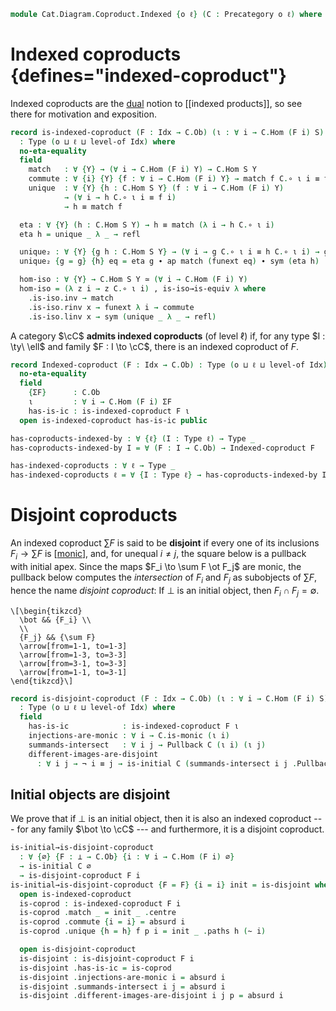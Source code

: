 <!--
```agda
open import Cat.Instances.Shape.Terminal
open import Cat.Diagram.Pullback
open import Cat.Diagram.Initial
open import Cat.Univalent
open import Cat.Prelude
```
-->

```agda
module Cat.Diagram.Coproduct.Indexed {o ℓ} (C : Precategory o ℓ) where
```

# Indexed coproducts {defines="indexed-coproduct"}

Indexed coproducts are the [dual] notion to [[indexed products]], so see
there for motivation and exposition.

[dual]: Cat.Base.html#opposites

<!--
```agda
import Cat.Reasoning C as C
private variable
  o' ℓ' : Level
  Idx : Type ℓ'
  A B S : C.Ob
```
-->

```agda
record is-indexed-coproduct (F : Idx → C.Ob) (ι : ∀ i → C.Hom (F i) S)
  : Type (o ⊔ ℓ ⊔ level-of Idx) where
  no-eta-equality
  field
    match   : ∀ {Y} → (∀ i → C.Hom (F i) Y) → C.Hom S Y
    commute : ∀ {i} {Y} {f : ∀ i → C.Hom (F i) Y} → match f C.∘ ι i ≡ f i
    unique  : ∀ {Y} {h : C.Hom S Y} (f : ∀ i → C.Hom (F i) Y)
            → (∀ i → h C.∘ ι i ≡ f i)
            → h ≡ match f

  eta : ∀ {Y} (h : C.Hom S Y) → h ≡ match (λ i → h C.∘ ι i)
  eta h = unique _ λ _ → refl

  unique₂ : ∀ {Y} {g h : C.Hom S Y} → (∀ i → g C.∘ ι i ≡ h C.∘ ι i) → g ≡ h
  unique₂ {g = g} {h} eq = eta g ∙ ap match (funext eq) ∙ sym (eta h)

  hom-iso : ∀ {Y} → C.Hom S Y ≃ (∀ i → C.Hom (F i) Y)
  hom-iso = (λ z i → z C.∘ ι i) , is-iso→is-equiv λ where
    .is-iso.inv → match
    .is-iso.rinv x → funext λ i → commute
    .is-iso.linv x → sym (unique _ λ _ → refl)
```

A category $\cC$ **admits indexed coproducts** (of level $\ell$) if,
for any type $I : \ty\ \ell$ and family $F : I \to \cC$, there is an
indexed coproduct of $F$.

```agda
record Indexed-coproduct (F : Idx → C.Ob) : Type (o ⊔ ℓ ⊔ level-of Idx) where
  no-eta-equality
  field
    {ΣF}      : C.Ob
    ι         : ∀ i → C.Hom (F i) ΣF
    has-is-ic : is-indexed-coproduct F ι
  open is-indexed-coproduct has-is-ic public

has-coproducts-indexed-by : ∀ {ℓ} (I : Type ℓ) → Type _
has-coproducts-indexed-by I = ∀ (F : I → C.Ob) → Indexed-coproduct F

has-indexed-coproducts : ∀ ℓ → Type _
has-indexed-coproducts ℓ = ∀ {I : Type ℓ} → has-coproducts-indexed-by I
```

<!--
```agda
Indexed-coproduct-≃
  : ∀ {ℓ ℓ'} {I : Type ℓ} {J : Type ℓ'} → (e : I ≃ J)
  → {F : I → C.Ob} → Indexed-coproduct (F ⊙ Equiv.from e) → Indexed-coproduct F
Indexed-coproduct-≃ e {F} p = λ where
  .ΣF → p .ΣF
  .ι j → p .ι (e.to j) C.∘ C.from (path→iso (ap F (e.η _)))
  .has-is-ic .match f → p .match (f ⊙ e.from)
  .has-is-ic .commute {f = f} →
    C.pulll (p .commute) ∙ from-pathp-to (C ^op) _ (ap f (e.η _))
  .has-is-ic .unique f comm → p .unique _ λ j →
      ap (_ C.∘_) (sym (from-pathp-to (C ^op) _ (ap (p .ι) (e.ε j)))
                  ∙ ap (λ z → p .ι _ C.∘ C.from (path→iso (ap F z))) (e.zag j))
    ∙ comm (e.from j)
    where
      open Indexed-coproduct
      open is-indexed-coproduct
      module e = Equiv e

Lift-Indexed-coproduct
  : ∀ {ℓ} ℓ' → {I : Type ℓ} → {F : I → C.Ob}
  → Indexed-coproduct {Idx = Lift ℓ' I} (F ⊙ Lift.lower)
  → Indexed-coproduct F
Lift-Indexed-coproduct _ = Indexed-coproduct-≃ (Lift-≃ e⁻¹)
```
-->

# Disjoint coproducts

An indexed coproduct $\sum F$ is said to be **disjoint** if every one of
its inclusions $F_i \to \sum F$ is [[monic]], and, for unequal $i \ne j$,
the square below is a pullback with initial apex. Since the maps $F_i
\to \sum F \ot F_j$ are monic, the pullback below computes the
_intersection_ of $F_i$ and $F_j$ as subobjects of $\sum F$, hence the
name _disjoint coproduct_: If $\bot$ is an initial object, then $F_i
\cap F_j = \emptyset$.

[monic]: Cat.Morphism.html#monos

~~~{.quiver}
\[\begin{tikzcd}
  \bot && {F_i} \\
  \\
  {F_j} && {\sum F}
  \arrow[from=1-1, to=1-3]
  \arrow[from=1-3, to=3-3]
  \arrow[from=3-1, to=3-3]
  \arrow[from=1-1, to=3-1]
\end{tikzcd}\]
~~~

```agda
record is-disjoint-coproduct (F : Idx → C.Ob) (ι : ∀ i → C.Hom (F i) S)
  : Type (o ⊔ ℓ ⊔ level-of Idx) where
  field
    has-is-ic            : is-indexed-coproduct F ι
    injections-are-monic : ∀ i → C.is-monic (ι i)
    summands-intersect   : ∀ i j → Pullback C (ι i) (ι j)
    different-images-are-disjoint
      : ∀ i j → ¬ i ≡ j → is-initial C (summands-intersect i j .Pullback.apex)
```

## Initial objects are disjoint

We prove that if $\bot$ is an initial object, then it is also an indexed
coproduct --- for any family $\bot \to \cC$ --- and furthermore, it
is a disjoint coproduct.

```agda
is-initial→is-disjoint-coproduct
  : ∀ {∅} {F : ⊥ → C.Ob} {i : ∀ i → C.Hom (F i) ∅}
  → is-initial C ∅
  → is-disjoint-coproduct F i
is-initial→is-disjoint-coproduct {F = F} {i = i} init = is-disjoint where
  open is-indexed-coproduct
  is-coprod : is-indexed-coproduct F i
  is-coprod .match _ = init _ .centre
  is-coprod .commute {i = i} = absurd i
  is-coprod .unique {h = h} f p i = init _ .paths h (~ i)

  open is-disjoint-coproduct
  is-disjoint : is-disjoint-coproduct F i
  is-disjoint .has-is-ic = is-coprod
  is-disjoint .injections-are-monic i = absurd i
  is-disjoint .summands-intersect i j = absurd i
  is-disjoint .different-images-are-disjoint i j p = absurd i
```
